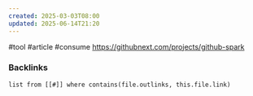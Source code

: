 ```yaml
---
created: 2025-03-03T08:00
updated: 2025-06-14T21:20
---
```

#tool #article #consume 
https://githubnext.com/projects/github-spark

### Backlinks
```dataview 
list from [[#]] where contains(file.outlinks, this.file.link)
```

